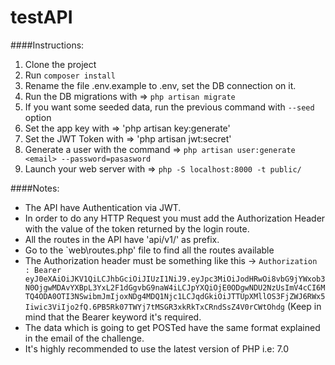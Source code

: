 # testAPI

####Instructions:

1. Clone the project
2. Run `composer install`
3. Rename the file .env.example to .env, set the DB connection on it.
4. Run the DB migrations with => `php artisan migrate`
5. If you want some seeded data, run the previous command with `--seed` option
6. Set the app key with => 'php artisan key:generate'
7. Set the JWT Token with => 'php artisan jwt:secret'
8. Generate a user with the command => `php artisan user:generate <email> --password=pasasword`
9. Launch your web server with => `php -S localhost:8000 -t public/`

####Notes:

* The API have Authentication via JWT.
* In order to do any HTTP Request you must add the Authorization Header with the value of the token returned  by the login route.
* All the routes in the API have 'api/v1/' as prefix.
* Go to the `web\routes.php' file to find all the routes available
* The Authorization header must be something like this -> `Authorization : Bearer eyJ0eXAiOiJKV1QiLCJhbGciOiJIUzI1NiJ9.eyJpc3MiOiJodHRwOi8vbG9jYWxob3N0OjgwMDAvYXBpL3YxL2F1dGgvbG9naW4iLCJpYXQiOjE0ODgwNDU2NzUsImV4cCI6MTQ4ODA0OTI3NSwibmJmIjoxNDg4MDQ1Njc1LCJqdGkiOiJTTUpXMllOS3FjZWJ6RWx5Iiwic3ViIjo2fQ.6PB5Rk07TWYj7tMSGR3xkRkTxCRndSsZ4V0rCWtOhdg` (Keep in mind that the Bearer keyword it's required.
* The data which is going to get POSTed have the same format explained in the email of the challenge.
* It's highly recommended to use the latest version of PHP i.e: 7.0